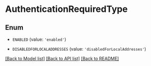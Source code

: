 # AuthenticationRequiredType


## Enum

* `ENABLED` (value: `'enabled'`)

* `DISABLEDFORLOCALADDRESSES` (value: `'disabledForLocalAddresses'`)

[[Back to Model list]](../README.md#documentation-for-models) [[Back to API list]](../README.md#documentation-for-api-endpoints) [[Back to README]](../README.md)


